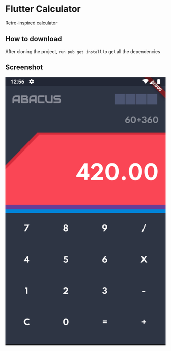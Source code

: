 # Flutter Calculator

Retro-inspired calculator

## How to download
After cloning the project, `run pub get install` to get all the dependencies

## Screenshot

![Calculator](calc.png)

